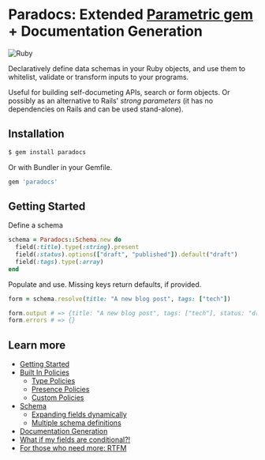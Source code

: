 # Paradocs: Extended [Parametric gem](https://github.com/ismasan/parametric) + Documentation Generation

![Ruby](https://github.com/mtkachenk0/paradocs/workflows/Ruby/badge.svg)

Declaratively define data schemas in your Ruby objects, and use them to whitelist, validate or transform inputs to your programs.

Useful for building self-documeting APIs, search or form objects. Or possibly as an alternative to Rails' _strong parameters_ (it has no dependencies on Rails and can be used stand-alone).
## Installation
```sh
$ gem install paradocs
```

Or with Bundler in your Gemfile.
```rb
gem 'paradocs'
```

## Getting Started

Define a schema

```ruby
schema = Paradocs::Schema.new do
  field(:title).type(:string).present
  field(:status).options(["draft", "published"]).default("draft")
  field(:tags).type(:array)
end
```

Populate and use. Missing keys return defaults, if provided.

```ruby
form = schema.resolve(title: "A new blog post", tags: ["tech"])

form.output # => {title: "A new blog post", tags: ["tech"], status: "draft"}
form.errors # => {}
```

## Learn more
- [Getting Started](https://github.com/mtkachenk0/paradocs/wiki/Getting-Started)
- [Built In Policies](https://github.com/mtkachenk0/paradocs/wiki/Policies#built-in-policies)
	- [Type Policies](https://github.com/mtkachenk0/paradocs/wiki/Policies#type-coercions)
	- [Presence Policies](https://github.com/mtkachenk0/paradocs/wiki/Policies#presence-policies)
  - [Custom Policies](https://github.com/mtkachenk0/paradocs/wiki/Policies#custom-policies)
- [Schema](https://github.com/mtkachenk0/paradocs/wiki/schema)
	- [Expanding fields dynamically](https://github.com/mtkachenk0/paradocs/wiki/schema#expanding-fields-dynamically)
	- [Multiple schema definitions](https://github.com/mtkachenk0/paradocs/wiki/schema#multiple-schema-definitions)
- [Documentation Generation](https://github.com/mtkachenk0/paradocs/wiki/Documentation-Generation)
- [What if my fields are conditional?!](https://github.com/mtkachenk0/paradocs/wiki/subschema)
- [For those who need more: RTFM](https://github.com/mtkachenk0/paradocs/wiki)
